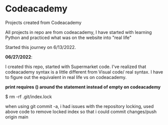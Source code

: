 # Codeacademy
Projects created from Codeacademy

All projects in repo are from codeacademy, I have started with learning Python and practiced what was on the website into "real life"

Started this journey on 6/13/2022.

**06/27/2022**:


I created this repo, started with Supermarket code.
I've realized that codeacademy syntax is a little different from Visual code/ real syntax. 
I have to figure out the equivalent in real life vs on codeacademy.

**print requires () around the statement instead of empty on codeacademy**

$ rm -rf .git/index.lock

when using git commit -a, i had issues with the repository locking, used above code to remove locked index so that i could commit changes/push origin main
